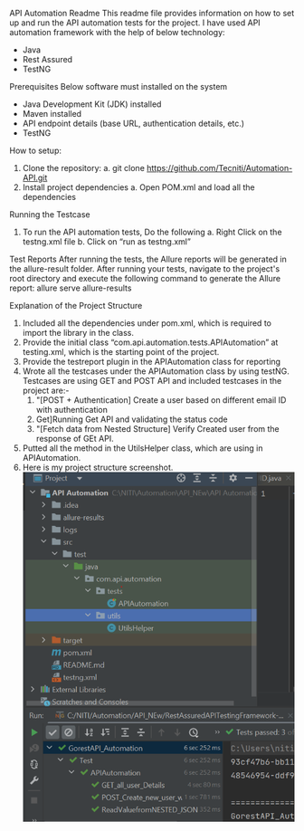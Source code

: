 API Automation Readme
This readme file provides information on how to set up and run the API automation tests for the project.
I have used API automation framework with the help of below technology:
-	Java
-	Rest Assured
-	TestNG

Prerequisites
Below software must installed on the system
-	Java Development Kit (JDK) installed
-	Maven installed
-	API endpoint details (base URL, authentication details, etc.)
-	TestNG

How to setup:
1.	Clone the repository:
    a.	git clone https://github.com/Tecniti/Automation-API.git
2.	Install project dependencies
    a.	Open POM.xml and load all the dependencies

Running the Testcase
1.	To run the API automation tests, Do the following
    a.	Right Click on the testng.xml file
    b.	Click on “run as testng.xml”

Test Reports
After running the tests, the Allure reports will be generated in the allure-result folder. After running your tests, navigate to the project's root directory and execute the following command to generate the Allure report:
	allure serve allure-results

Explanation of the Project Structure
1. Included all the dependencies under pom.xml, which is required to import the library in the class.
2. Provide the initial class “com.api.automation.tests.APIAutomation” at testing.xml, which is the starting point of the project.
3. Provide the testreport plugin in the APIAutomation class for reporting
4. Wrote all the testcases under the APIAutomation class by using testNG. Testcases are using GET and POST API and included testcases in the project are:- 
   1. "[POST + Authentication] Create a user based on different email ID with authentication 
   2. Get]Running Get API and validating the status code
   3. "[Fetch data from Nested Structure] Verify Created user from the response of GEt API.
5. Putted all the method in the UtilsHelper class, which are using in APIAutomation.
6. Here is my project structure screenshot.
![img.png](img.png)

